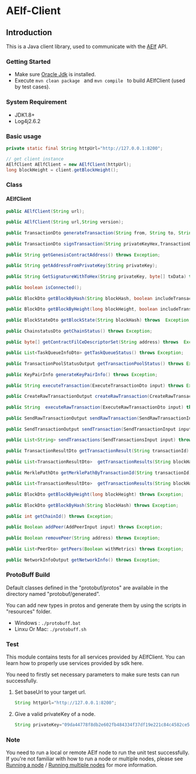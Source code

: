 # AElf-Client

## Introduction

This is a Java client library, used to communicate with the [AElf](https://github.com/AElfProject/AElf)  API.

### Getting Started

- Make sure [Oracle Jdk](https://www.oracle.com/java/technologies/javase-downloads.html) is installed.
- Execute `mvn clean package ` and  `mvn compile `  to build AElfClient (used by test cases).

### System Requirement

- JDK1.8+
- Log4j2.6.2

### Basic usage

``` JAVA
private static final String httpUrl="http://127.0.0.1:8200";

// get client instance
AElfClient AElfClient = new AElfClient(httpUrl);
long blockHeight = client.getBlockHeight();
```

### Class

#### AElfClient

``` JAVA
public AElfClient(String url);
    
public AElfClient(String url,String version);
   
public TransactionDto generateTransaction(String from, String to, String methodName, String params) throws Exception;
    
public TransactionDto signTransaction(String privateKeyHex,TransactionDto transaction);
     
public String getGenesisContractAddress() throws Exception;
    
public String getAddressFromPrivateKey(String privateKey);
    
public String GetSignatureWithToHex(String privateKey, byte[] txData) throws Exception;
    
public boolean isConnected();
    
public BlockDto getBlockByHash(String blockHash, boolean includeTransactions) throws Exception;
     
public BlockDto getBlockByHeight(long blockHeight, boolean includeTransactions) throws Exception;
     
public BlockStateDto getBlockState(String blockHash) throws  Exception;
     
public ChainstatusDto getChainStatus() throws Exception;
     
public byte[] getContractFilCeDescriptorSet(String address) throws  Exception;
     
public List<TaskQueueInfoDto> getTaskQueueStatus() throws Exception;
     
public TransactionPoolStatusOutput getTransactionPoolStatus() throws Exception;
    
public KeyPairInfo generateKeyPairInfo() throws Exception;
    
public String executeTransaction(ExecuteTransactionDto input) throws Exception;
     
public CreateRawTransactionOutput createRawTransaction(CreateRawTransactionInput input) throws Exception;
     
public String  executeRawTransaction(ExecuteRawTransactionDto input) throws Exception;
     
public SendRawTransactionOutput sendRawTransaction(SendRawTransactionInput input) throws Exception;
     
public SendTransactionOutput sendTransaction(SendTransactionInput input) throws Exception;
     
public List<String> sendTransactions(SendTransactionsInput input) throws Exception;
     
public TransactionResultDto getTransactionResult(String transactionId) throws Exception;
     
public List<TransactionResultDto>  getTransactionResults(String blockHash, int offset,int limit) throws Exception;
     
public MerklePathDto getMerklePathByTransactionId(String transactionId) throws Exception;
     
public List<TransactionResultDto>  getTransactionResults(String blockHash) throws Exception;
     
public BlockDto getBlockByHeight(long blockHeight) throws Exception;
     
public BlockDto getBlockByHash(String blockHash) throws Exception;
     
public int getChainId() throws Exception;
    
public Boolean addPeer(AddPeerInput input) throws Exception;
    
public Boolean removePeer(String address) throws Exception;
    
public List<PeerDto> getPeers(Boolean withMetrics) throws Exception;
    
public NetworkInfoOutput getNetworkInfo() throws Exception;

```

### ProtoBuff Build

Default classes defined in the "protobuf/protos" are available in the directory named "protobuf/generated".

You can add new types in protos and generate them by using the scripts in "resources" folder.

- Windows : `./protobuff.bat `
- Linxu Or Mac: `./protobuff.sh `


### Test

This module contains tests for all services provided by AElfClient. You can learn how to properly use services provided by sdk here.

You need to firstly set necessary parameters to make sure tests can run successfully.

1. Set baseUrl to your target url.

   ``` JAVA
   String httpUrl="http://127.0.0.1:8200";
   ```

2. Give a valid privateKey of a node.

   ``` JAVA
   String privateKey="09da44778f8db2e602fb484334f37df19e221c84c4582ce5b7770ccfbc3ddbef";
   ```

### Note

You need to run a local or remote AElf node to run the unit test successfully. If you're not familiar with how to run a node or multiple nodes, please see [Running a node](https://docs.aelf.io/v/dev/main/main/run-node) / [Running multiple nodes](https://docs.aelf.io/v/dev/main/main/multi-nodes) for more information.